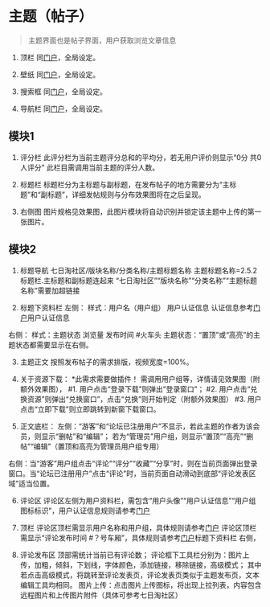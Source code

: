 # 主题（帖子）
> 主题界面也是帖子界面，用户获取浏览文章信息

1. 顶栏
同[门户](/gateway)，全局设定。

2. 壁纸
同[门户](/gateway)，全局设定。

2. 搜索框
同[门户](/gateway)，全局设定。

2. 导航栏
同[门户](/gateway)，全局设定。

## 模块1

1. 评分栏
此评分栏为当前主题评分总和的平均分，若无用户评价则显示“0分 共0人评分”
此栏目需调用当前主题的评分人数。

2. 标题栏
标题栏分为主标题与副标题，在发布帖子的地方需要分为“主标题”和“副标题”，详细发帖规则与分布效果图将在之后呈现。

3. 右侧图
图片规格见效果图，此图片模块将自动识别并锁定该主题中上传的第一张图片。

## 模块2

1. 标题导航
七日淘社区/版块名称/分类名称/主题标题名称
主题标题名称=2.5.2标题栏.主标题和副标题连起来
“七日淘社区”“版块名称”“分类名称”“主题标题名称”需要加超链接

2. 标题下资料栏
左侧：
样式：用户名（用户组） 用户认证信息
认证信息参考[门户](/gateway)用户认证信息

右侧：
样式：主题状态 浏览量 发布时间 #火车头
主题状态：“置顶”或“高亮”的主题状态都需要显示在右侧。

3. 主题正文
按照发布帖子的需求排版，视频宽度=100%。

4. 关于资源下载：
*此需求需要做插件！
需调用用户组等，详情请见效果图（附额外效果图），
#1. 用户点击“登录下载”则弹出“登录窗口”；
#2. 用户点击“兑换资源”则弹出“兑换窗口”，点击“兑换”则开始判定（附额外效果图）
#3. 用户点击“立即下载”则立即跳转到新窗下载窗口。

5. 正文底栏：
左侧：“游客”和“论坛已注册用户”不显示，若此主题的作者为该会员，则显示“删帖”和“编辑”；
若为“管理员”用户组，则显示“置顶”“高亮”“删帖”“编辑”（置顶和高亮为管理员用户组专用）

右侧：当“游客”用户组点击“评论”“评分”“收藏”“分享”时，则在当前页面弹出登录窗口。当“论坛已注册用户”点击“评论”时，当前页面自动滑动到底部“评论发表区域”适当位置。


6. 评论区
评论区左侧为用户资料栏，需包含“用户头像”“用户认证信息”“用户组图标标识”，用户认证信息规则请参考[门户](/gateway)

7. 顶栏
评论区顶栏需显示用户名称和用户组，具体规则请参考[门户](/gateway)
评论区顶栏需显示“评论发布时间 #？号车厢”，具体规则请参考[门户](/gateway)标题下资料栏 右侧，

8. 评论发布区
顶部需统计当前已有评论数；
评论框下工具栏分别为：图片上传，加粗，倾斜，下划线，字体颜色，添加链接，移除链接，高级模式；
其中若点击高级模式，将跳转至评论发表页，评论发表页类似于主题发布页，文本编辑工具均相同。
图片上传：点击图片上传图标，将出现上拉列表，内容包含远程图片和上传图片附件（具体可参考七日淘社区）
